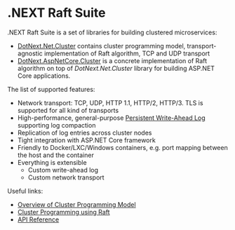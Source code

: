 .NEXT Raft Suite
====
.NEXT Raft Suite is a set of libraries for building clustered microservices:
* [DotNext.Net.Cluster](https://www.nuget.org/packages/DotNext.Net.Cluster/) contains cluster programming model, transport-agnostic implementation of Raft algorithm, TCP and UDP transport
* [DotNext.AspNetCore.Cluster](https://www.nuget.org/packages/DotNext.AspNetCore.Cluster/) is a concrete implementation of Raft algorithm on top of _DotNext.Net.Cluster_ library for building ASP.NET Core applications.

The list of supported features:
* Network transport: TCP, UDP, HTTP 1.1, HTTP/2, HTTP/3. TLS is supported for all kind of transports
* High-performance, general-purpose [Persistent Write-Ahead Log](https://sakno.github.io/dotNext/features/cluster/wal.html) supporting log compaction
* Replication of log entries across cluster nodes
* Tight integration with ASP.NET Core framework
* Friendly to Docker/LXC/Windows containers, e.g. port mapping between the host and the container
* Everything is extensible
    * Custom write-ahead log
    * Custom network transport

Useful links:
* [Overview of Cluster Programming Model](https://sakno.github.io/dotNext/features/cluster/index.html)
* [Cluster Programming using Raft](https://sakno.github.io/dotNext/features/cluster/raft.html)
* [API Reference](https://sakno.github.io/dotNext/api/DotNext.Net.Cluster.Consensus.Raft.html)